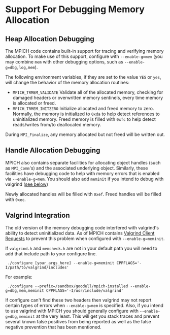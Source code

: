 # Support For Debugging Memory Allocation

## Heap Allocation Debugging

The MPICH code contains built-in support for tracing and verifying
memory allocation. To make use of this support, configure with
`--enable-g=mem` (you may combine `mem` with other debugging options,
such as `--enable-g=dbg,log,mem`).

The following environment variables, if they are set to the value `YES`
or `yes`, will change the behavior of the memory allocation routines:

  - `MPICH_TRMEM_VALIDATE`
    Validate all of the allocated memory, checking for damaged headers
    or overwritten memory sentinels, every time memory is allocated or
    freed.
  - `MPICH_TRMEM_INITZERO`
    Initialize allocated and freed memory to zero. Normally, the memory
    is initialized to `0xda` to help detect references to uninitialized
    memory. Freed memory is filled with `0xfc` to help detect
    reads/writes from/to deallocated memory.

During `MPI_Finalize`, any memory allocated but not freed will be
written out.

## Handle Allocation Debugging

MPICH also contains separate facilities for allocating object handles
(such as `MPI_Comm`'s) and the associated underlying object. Similarly,
these facilities have debugging code to help with memory errors that is
enabled via `--enable-g=mem`. You should also add `meminit` if you
intend to debug with valgrind ([see below](#valgrind-integration))

Newly allocated handles will be filled with `0xef`. Freed handles will
be filled with `0xec`.

## Valgrind Integration

The old version of the memory debugging code interfered with valgrind's
ability to detect uninitialized data. As of  MPICH contains 
[Valgrind Client Requests](http://valgrind.org/docs/manual/manual-core-adv.html#manual-core-adv.clientreq)
to prevent this problem when configured with `--enable-g=meminit`.

If `valgrind.h` and `memcheck.h` are not in your default path you will
need to add that include path to your configure line.

```
 ./configure [your_args_here] --enable-g=meminit CPPFLAGS='-I/path/to/valgrind/includes'
```

For example:

```
 ./configure --prefix=/sandbox/goodell/mpich-installed --enable-g=dbg,mem,meminit CPPFLAGS='-I/usr/include/valgrind'
```

If configure can't find these two headers then valgrind may not report
certain types of errors when `--enable-g=mem` is specified. Also, if you
intend to use valgrind with MPICH you should generally configure with
`--enable-g=dbg,meminit` at the very least. This will get you stack
traces and prevent several known false positives from being reported as
well as the false negative prevention that has been mentioned.

